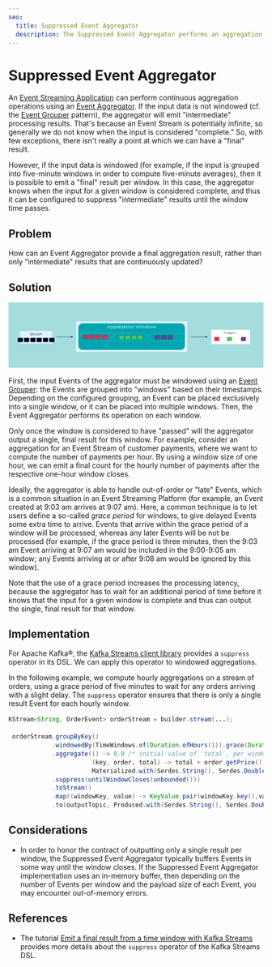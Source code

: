 ```yaml
---
seo:
  title: Suppressed Event Aggregator
  description: The Suppressed Event Aggregator performs an aggregation across a continuous Event Stream of multiple related Events and produces a new Event.
---
```


# Suppressed Event Aggregator
An [Event Streaming Application](../event-processing/event-processing-application.md) can perform continuous aggregation operations using an [Event Aggregator](event-aggregator.md).  If the input data is not windowed (cf. the [Event Grouper](../stream-processing/event-grouper.md) pattern), the aggregator will emit "intermediate" processing results. That's because an Event Stream is potentially infinite, so generally we do not know when the input is considered "complete." So, with few exceptions, there isn't really a point at which we can have a "final" result.

However, if the input data is windowed (for example, if the input is grouped into five-minute windows in order to compute five-minute averages), then it is possible to emit a "final" result per window. In this case, the aggregator knows when the input for a given window is considered complete, and thus it can be configured to suppress "intermediate" results until the window time passes.


## Problem
How can an Event Aggregator provide a final aggregation result, rather than only "intermediate" results that are continuously updated?

## Solution
![suppressed-event-aggregator](../img/suppressed-event-aggregator.png)

First, the input Events of the aggregator must be windowed using an [Event Grouper](../stream-processing/event-grouper.md): the Events are grouped into "windows" based on their timestamps. Depending on the configured grouping, an Event can be placed exclusively into a single window, or it can be placed into multiple windows.
Then, the Event Aggregator performs its operation on each window.

Only once the window is considered to have "passed" will the aggregator output a single, final result for this window. For example, consider an aggregation for an Event Stream of customer payments, where we want to compute the number of payments per hour.  By using a window size of one hour, we can emit a final count for the hourly number of payments after the respective one-hour window closes.

Ideally, the aggregator is able to handle out-of-order or "late" Events, which is a common situation in an Event Streaming Platform (for example, an Event created at 9:03 am arrives at 9:07 am). Here, a common technique is to let users define a so-called _grace period_ for windows, to give delayed Events some extra time to arrive. Events that arrive within the grace period of a window will be processed, whereas any later Events will be not be processed (for example, if the grace period is three minutes, then the 9:03 am Event arriving at 9:07 am would be included in the 9:00-9:05 am window; any Events arriving at or after 9:08 am would be ignored by this window). 

Note that the use of a grace period increases the processing latency, because the aggregator has to wait for an additional period of time before it knows that the input for a given window is complete and thus can output the single, final result for that window.


## Implementation
For Apache Kafka®, the [Kafka Streams client library](https://docs.confluent.io/platform/current/streams/index.html) provides a `suppress` operator in its DSL. We can apply this operator to windowed aggregations.

In the following example, we compute hourly aggregations on a stream of orders, using a grace period of five minutes to wait for any orders arriving with a slight delay. The `suppress` operator ensures that there is only a single result Event for each hourly window.

```java
KStream<String, OrderEvent> orderStream = builder.stream(...);

 orderStream.groupByKey()
            .windowedBy(TimeWindows.of(Duration.ofHours(1)).grace(Duration.ofMinutes(5)))
            .aggregate(() -> 0.0 /* initial value of `total`, per window */,
                       (key, order, total) -> total + order.getPrice(),
                       Materialized.with(Serdes.String(), Serdes.Double()))
            .suppress(untilWindowCloses(unbounded()))
            .toStream()
            .map((windowKey, value) -> KeyValue.pair(windowKey.key(),value))
            .to(outputTopic, Produced.with(Serdes.String(), Serdes.Double()));
```

## Considerations

* In order to honor the contract of outputting only a single result per window, the Suppressed Event Aggregator typically buffers Events in some way until the window closes. If the Suppressed Event Aggregator implementation uses an in-memory buffer, then depending on the number of Events per window and the payload size of each Event, you may encounter out-of-memory errors.

## References
* The tutorial [Emit a final result from a time window with Kafka Streams](https://kafka-tutorials.confluent.io/window-final-result/kstreams.html) provides more details about the `suppress` operator of the Kafka Streams DSL.
